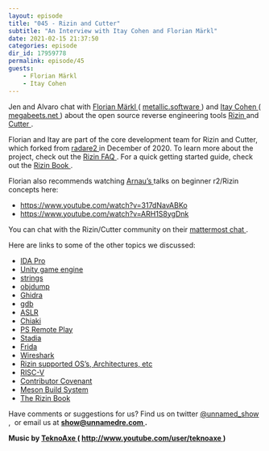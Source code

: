 ```yaml
---
layout: episode
title: "045 - Rizin and Cutter"
subtitle: "An Interview with Itay Cohen and Florian Märkl"
date: 2021-02-15 21:37:50
categories: episode
dir_id: 17959778
permalink: episode/45
guests: 
    - Florian Märkl
    - Itay Cohen
---
```

<p>
 Jen and Alvaro chat with
 <a href="https://twitter.com/thestr4ng3r">
  Florian Märkl
 </a>
 (
 <a href="https://metallic.software/">
  metallic.software
 </a>
 ) and
 <a href="https://twitter.com/megabeets_">
  Itay Cohen
 </a>
 (
 <a href="https://www.megabeets.net/">
  megabeets.net
 </a>
 ) about the open source reverse engineering tools
 <a href="https://rizin.re/">
  Rizin
 </a>
 and
 <a href="https://cutter.re/">
  Cutter
 </a>
 .
</p>
<p>
 Florian and Itay are part of the core development team for Rizin and Cutter, which forked from
 <a href="https://rada.re">
  radare2
 </a>
 in December of 2020. To learn more about the project, check out the
 <a href="https://rizin.re/posts/faq/">
  Rizin FAQ
 </a>
 . For a quick getting started guide, check out the
 <a href="https://book.rizin.re/">
  Rizin Book
 </a>
 .
</p>
<p>
 Florian also recommends watching
 <a href="https://twitter.com/arnaugamez">
  Arnau’s
 </a>
 talks on beginner r2/Rizin concepts here:
</p>
<ul>
 <li aria-level="1">
  <a href="https://www.youtube.com/watch?v=317dNavABKo">
   https://www.youtube.com/watch?v=317dNavABKo
  </a>
 </li>
 <li aria-level="1">
  <a href="https://www.youtube.com/watch?v=ARH1S8ygDnk">
   https://www.youtube.com/watch?v=ARH1S8ygDnk
  </a>
 </li>
</ul>
<p>
 You can chat with the Rizin/Cutter community on their
 <a href="https://im.rizin.re/">
  mattermost chat
 </a>
 .
</p>
<p>
 Here are links to some of the other topics we discussed:
</p>
<ul>
 <li aria-level="1">
  <a href="https://www.hex-rays.com/products/ida/">
   IDA Pro
  </a>
 </li>
 <li aria-level="1">
  <a href="https://unity.com/">
   Unity game engine
  </a>
 </li>
 <li aria-level="1">
  <a href="https://en.wikipedia.org/wiki/Strings_(Unix)">
   strings
  </a>
 </li>
 <li aria-level="1">
  <a href="https://en.wikipedia.org/wiki/Objdump">
   objdump
  </a>
 </li>
 <li aria-level="1">
  <a href="https://ghidra-sre.org/">
   Ghidra
  </a>
 </li>
 <li aria-level="1">
  <a href="https://www.gnu.org/software/gdb/">
   gdb
  </a>
 </li>
 <li aria-level="1">
  <a href="https://en.wikipedia.org/wiki/Address_space_layout_randomization">
   ASLR
  </a>
 </li>
 <li aria-level="1">
  <a href="https://remoteplay.dl.playstation.net/remoteplay/lang/en/index.html">
   Chiaki
  </a>
 </li>
 <li aria-level="1">
  <a href="https://remoteplay.dl.playstation.net/remoteplay/lang/en/index.html">
   PS Remote Play
  </a>
 </li>
 <li aria-level="1">
  <a href="https://stadia.google.com/">
   Stadia
  </a>
 </li>
 <li aria-level="1">
  <a href="https://frida.re/">
   Frida
  </a>
 </li>
 <li aria-level="1">
  <a href="https://www.wireshark.org/">
   Wireshark
  </a>
 </li>
 <li aria-level="1">
  <a href="https://github.com/rizinorg/rizin#supported-features">
   Rizin supported OS’s, Architectures, etc
  </a>
 </li>
 <li aria-level="1">
  <a href="https://riscv.org/">
   RISC-V
  </a>
 </li>
 <li aria-level="1">
  <a href="https://www.contributor-covenant.org/">
   Contributor Covenant
  </a>
 </li>
 <li aria-level="1">
  <a href="https://mesonbuild.com/">
   Meson Build System
  </a>
 </li>
 <li aria-level="1">
  <a href="https://book.rizin.re/">
   The Rizin Book
  </a>
 </li>
</ul>
<p>
 Have comments or suggestions for us? Find us on twitter
 <a href="https://twitter.com/unnamed_show">
  @unnamed_show
 </a>
 ,  or email us at
 <a href="mailto:show@unnamedre.com">
  <strong>
   show@unnamedre.com
  </strong>
 </a>
 <strong>
  .
 </strong>
</p>
<p>
 <strong>
  Music by
 </strong>
 <a href="http://www.teknoaxe.com">
  <strong>
   TeknoAxe
  </strong>
 </a>
 <strong>
  (
 </strong>
 <a href="http://www.youtube.com/user/teknoaxe">
  <strong>
   http://www.youtube.com/user/teknoaxe
  </strong>
 </a>
 <strong>
  )
 </strong>
</p>
